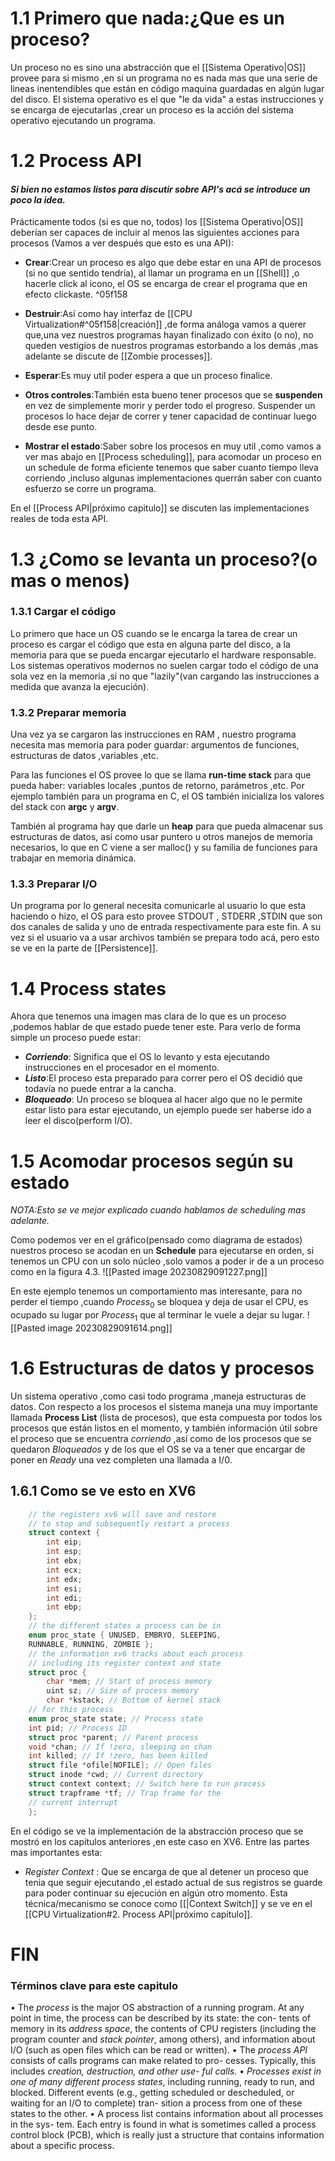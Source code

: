 # 1.1 Primero que nada:¿Que es un proceso?
Un proceso no es sino una abstracción que el [[Sistema Operativo|OS]] provee para si mismo ,en si un programa no es nada mas que una serie de lineas inentendibles que están en código maquina guardadas en algún lugar del disco. El sistema operativo es el que "le da vida" a estas instrucciones y se encarga de ejecutarlas ,crear un proceso es la acción del sistema operativo ejecutando un programa.

# 1.2 Process API
#### *Si bien no estamos listos para discutir sobre API's acá se introduce un poco la idea.*

Prácticamente todos (si es que no, todos) los [[Sistema Operativo|OS]] deberían ser capaces de incluir al menos las siguientes acciones para procesos (Vamos a ver después que esto es una API):
- **Crear**:Crear un proceso es algo que debe estar en una API de procesos (si no que sentido tendría), al llamar un programa en un [[Shell]] ,o hacerle click al icono, el OS se encarga de crear el programa que en efecto clickaste. ^05f158
- **Destruir**:Así como hay interfaz de [[CPU Virtualization#^05f158|creación]] ,de forma análoga vamos a querer que,una vez nuestros programas hayan finalizado con éxito (o no), no queden vestigios de nuestros programas estorbando a los demás ,mas adelante se discute de [[Zombie processes]].

- **Esperar**:Es muy util poder espera a que un proceso finalice.

- **Otros controles**:También esta bueno tener procesos que se **suspenden** en vez de simplemente morir y perder todo el progreso. Suspender un procesos lo hace dejar de correr y tener capacidad de continuar luego desde ese punto.

- **Mostrar el estado**:Saber sobre los procesos en muy util ,como vamos a ver mas abajo en [[Process scheduling]], para acomodar un proceso en un schedule de forma eficiente tenemos que saber cuanto tiempo lleva corriendo ,incluso algunas implementaciones querrán saber con cuanto esfuerzo se corre un programa.

En el [[Process API|próximo capitulo]] se discuten las implementaciones reales de toda esta API.

# 1.3 ¿Como se levanta un proceso?(o mas o menos)
### 1.3.1 Cargar el código
Lo primero que hace un OS cuando se le encarga la tarea de crear un proceso es cargar el código que esta en alguna parte del disco, a la memoria para que se pueda encargar ejecutarlo el hardware responsable. Los sistemas operativos modernos no suelen cargar todo el código de una sola vez en la memoria ,si no que "lazily"(van cargando las instrucciones a medida que avanza la ejecución).
### 1.3.2 Preparar memoria
Una vez ya se cargaron las instrucciones en RAM , nuestro programa necesita mas memoria para poder guardar: argumentos de funciones, estructuras de datos ,variables ,etc.

Para las funciones el OS provee lo que se llama **run-time stack** para que pueda haber: variables locales ,puntos de retorno, parámetros ,etc. Por ejemplo también para un programa en C, el OS también inicializa los valores del stack con **argc** y **argv**.

También al programa hay que darle un **heap** para que pueda almacenar sus estructuras de datos, así como usar puntero u otros manejos de memoria necesarios, lo que en C viene a ser malloc() y su familia de funciones para trabajar en memoria dinámica.

### 1.3.3 Preparar I/O
Un programa por lo general necesita comunicarle al usuario lo que esta haciendo o hizo, el OS para esto provee STDOUT , STDERR ,STDIN que son dos canales de salida y uno de entrada respectivamente para este fin. A su vez si el usuario va a usar archivos también se prepara todo acá, pero esto se ve en la parte de [[Persistence]].


# 1.4 Process states
Ahora que tenemos una imagen mas clara de lo que es un proceso ,podemos hablar de que estado puede tener este. Para verlo de forma simple un proceso puede estar:

- ***Corriendo***: Significa que el OS lo levanto y esta ejecutando instrucciones en el procesador en el momento.
- ***Listo***:El proceso esta preparado para correr pero el OS decidió que todavía no puede entrar a la cancha.
- ***Bloqueado***: Un proceso se bloquea al hacer algo que no le permite estar listo para estar ejecutando, un ejemplo puede ser haberse ido a leer el disco(perform I/O).

# 1.5 Acomodar procesos según su estado
_*NOTA:Esto se ve mejor explicado cuando hablamos de scheduling mas adelante.*_

Como podemos ver en el gráfico(pensado como diagrama de estados) nuestros proceso se acodan en un **Schedule** para ejecutarse en orden, si tenemos un CPU con un solo núcleo ,solo vamos a poder ir de a un proceso como en la figura 4.3.
![[Pasted image 20230829091227.png]]

En este ejemplo tenemos un comportamiento mas interesante, para no perder el tiempo ,cuando $Process_0$ se bloquea y deja de usar el CPU, es ocupado su lugar por $Process_1$ que al terminar le vuele a dejar su lugar.
![[Pasted image 20230829091614.png]]

# 1.6 Estructuras de datos y procesos
Un sistema operativo ,como casi todo programa ,maneja estructuras de datos. Con respecto a los procesos el sistema maneja una muy importante llamada **Process List** (lista de procesos), que esta compuesta por todos los procesos que están listos en el momento, y también información útil sobre el proceso que se encuentra _corriendo_ ,así como de los procesos que se quedaron _Bloqueados_ y de los que el OS se va a tener que encargar de poner en _Ready_ una vez completen una llamada a I/0.
## 1.6.1 Como se ve esto en XV6

```C
	// the registers xv6 will save and restore
	// to stop and subsequently restart a process
	struct context {
		int eip;
		int esp;
		int ebx;
		int ecx;
		int edx;
		int esi;
		int edi;
		int ebp;
	};
	// the different states a process can be in
	enum proc_state { UNUSED, EMBRYO, SLEEPING,
	RUNNABLE, RUNNING, ZOMBIE };
	// the information xv6 tracks about each process
	// including its register context and state
	struct proc {
		char *mem; // Start of process memory
		uint sz; // Size of process memory
		char *kstack; // Bottom of kernel stack
	// for this process
	enum proc_state state; // Process state
	int pid; // Process ID
	struct proc *parent; // Parent process
	void *chan; // If !zero, sleeping on chan
	int killed; // If !zero, has been killed
	struct file *ofile[NOFILE]; // Open files
	struct inode *cwd; // Current directory
	struct context context; // Switch here to run process
	struct trapframe *tf; // Trap frame for the
	// current interrupt
	};
```

En el código se ve la implementación de la abstracción proceso que se mostró en los capítulos anteriores ,en este caso en XV6. Entre las partes mas importantes esta:
- *Register Context* : Que se encarga de que al detener un proceso que tenia que seguir ejecutando ,el estado actual de sus registros se guarde para poder continuar su ejecución en algún otro momento. Esta técnica/mecanismo se conoce como [[|Context Switch]]  y se ve en el [[CPU Virtualization#2. Process API|próximo capitulo]].
# FIN
### Términos clave para este capitulo
• The *process* is the major OS abstraction of a running program. At
any point in time, the process can be described by its state: the con-
tents of memory in its *address space*, the contents of CPU registers
(including the program counter and *stack pointer*, among others),
and information about I/O (such as open files which can be read or
written).
• The *process API* consists of calls programs can make related to pro-
cesses. Typically, this includes *_creation, destruction, and other use-
ful calls._*
• *Processes exist in one of many different process states*, including
running, ready to run, and blocked. Different events (e.g., getting
scheduled or descheduled, or waiting for an I/O to complete) tran-
sition a process from one of these states to the other.
• A process list contains information about all processes in the sys-
tem. Each entry is found in what is sometimes called a process
control block (PCB), which is really just a structure that contains
information about a specific process.
